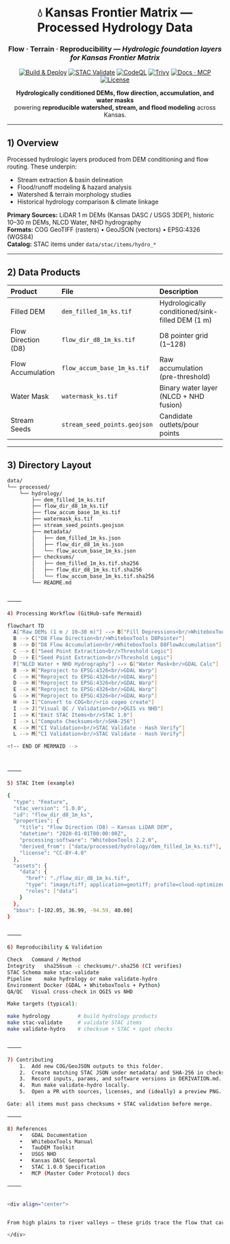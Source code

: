 <div align="center">

# 💧 Kansas Frontier Matrix — Processed Hydrology Data  
### **Flow · Terrain · Reproducibility** — *Hydrologic foundation layers for Kansas Frontier Matrix*

[![Build & Deploy](https://img.shields.io/github/actions/workflow/status/bartytime4life/Kansas-Frontier-Matrix/site.yml?label=Build%20%26%20Deploy)](../../../.github/workflows/site.yml)
[![STAC Validate](https://img.shields.io/github/actions/workflow/status/bartytime4life/Kansas-Frontier-Matrix/stac-validate.yml?label=STAC%20Validate)](../../../.github/workflows/stac-validate.yml)
[![CodeQL](https://img.shields.io/github/actions/workflow/status/bartytime4life/Kansas-Frontier-Matrix/codeql.yml?label=CodeQL)](../../../.github/workflows/codeql.yml)
[![Trivy](https://img.shields.io/github/actions/workflow/status/bartytime4life/Kansas-Frontier-Matrix/trivy.yml?label=Trivy)](../../../.github/workflows/trivy.yml)
[![Docs · MCP](https://img.shields.io/badge/Docs-MCP-6f42c1)](../../../docs/)
[![License](https://img.shields.io/badge/license-MIT%20%7C%20CC--BY--4.0-blue)](../../../LICENSE)

**Hydrologically conditioned DEMs, flow direction, accumulation, and water masks**  
powering **reproducible watershed, stream, and flood modeling** across Kansas.

</div>

---

## 1) Overview

Processed hydrologic layers produced from DEM conditioning and flow routing. These underpin:

- Stream extraction & basin delineation  
- Flood/runoff modeling & hazard analysis  
- Watershed & terrain morphology studies  
- Historical hydrology comparison & climate linkage

**Primary Sources:** LiDAR 1 m DEMs (Kansas DASC / USGS 3DEP), historic 10–30 m DEMs, NLCD Water, NHD hydrography  
**Formats:** COG GeoTIFF (rasters) • GeoJSON (vectors) • EPSG:4326 (WGS84)  
**Catalog:** STAC items under `data/stac/items/hydro_*`  

---

## 2) Data Products

| Product | File | Description | Source | Units | Format |
|:--|:--|:--|:--|:--|:--|
| Filled DEM | `dem_filled_1m_ks.tif` | Hydrologically conditioned/sink-filled DEM (1 m) | KS LiDAR / USGS 3DEP | m | COG GeoTIFF |
| Flow Direction (D8) | `flow_dir_d8_1m_ks.tif` | D8 pointer grid (1–128) | Derived (WhiteboxTools) | int | COG GeoTIFF |
| Flow Accumulation | `flow_accum_base_1m_ks.tif` | Raw accumulation (pre-threshold) | Derived (WhiteboxTools) | cells | COG GeoTIFF |
| Water Mask | `watermask_ks.tif` | Binary water layer (NLCD + NHD fusion) | USGS / DASC | binary | COG GeoTIFF |
| Stream Seeds | `stream_seed_points.geojson` | Candidate outlets/pour points | Derived | n/a | GeoJSON |

---

## 3) Directory Layout

```bash
data/
└── processed/
    └── hydrology/
        ├── dem_filled_1m_ks.tif
        ├── flow_dir_d8_1m_ks.tif
        ├── flow_accum_base_1m_ks.tif
        ├── watermask_ks.tif
        ├── stream_seed_points.geojson
        ├── metadata/
        │   ├── dem_filled_1m_ks.json
        │   ├── flow_dir_d8_1m_ks.json
        │   └── flow_accum_base_1m_ks.json
        ├── checksums/
        │   ├── dem_filled_1m_ks.tif.sha256
        │   ├── flow_dir_d8_1m_ks.tif.sha256
        │   └── flow_accum_base_1m_ks.tif.sha256
        └── README.md


⸻

4) Processing Workflow (GitHub-safe Mermaid)

flowchart TD
  A["Raw DEMs (1 m / 10–30 m)"] --> B["Fill Depressions<br/>WhiteboxTools FillDepressions"]
  B --> C["D8 Flow Direction<br/>WhiteboxTools D8Pointer"]
  B --> D["D8 Flow Accumulation<br/>WhiteboxTools D8FlowAccumulation"]
  C --> E["Seed Point Extraction<br/>Threshold Logic"]
  D --> E["Seed Point Extraction<br/>Threshold Logic"]
  F["NLCD Water + NHD Hydrography"] --> G["Water Mask<br/>GDAL Calc"]
  B --> H["Reproject to EPSG:4326<br/>GDAL Warp"]
  C --> H["Reproject to EPSG:4326<br/>GDAL Warp"]
  D --> H["Reproject to EPSG:4326<br/>GDAL Warp"]
  E --> H["Reproject to EPSG:4326<br/>GDAL Warp"]
  G --> H["Reproject to EPSG:4326<br/>GDAL Warp"]
  H --> I["Convert to COG<br/>rio cogeo create"]
  I --> J["Visual QC / Validation<br/>QGIS vs NHD"]
  I --> K["Emit STAC Items<br/>STAC 1.0"]
  I --> L["Compute Checksums<br/>SHA-256"]
  K --> M["CI Validation<br/>STAC Validate · Hash Verify"]
  L --> M["CI Validation<br/>STAC Validate · Hash Verify"]

<!-- END OF MERMAID -->



⸻

5) STAC Item (example)

{
  "type": "Feature",
  "stac_version": "1.0.0",
  "id": "flow_dir_d8_1m_ks",
  "properties": {
    "title": "Flow Direction (D8) – Kansas LiDAR DEM",
    "datetime": "2020-01-01T00:00:00Z",
    "processing:software": "WhiteboxTools 2.2.0",
    "derived_from": ["data/processed/hydrology/dem_filled_1m_ks.tif"],
    "license": "CC-BY-4.0"
  },
  "assets": {
    "data": {
      "href": "./flow_dir_d8_1m_ks.tif",
      "type": "image/tiff; application=geotiff; profile=cloud-optimized",
      "roles": ["data"]
    }
  },
  "bbox": [-102.05, 36.99, -94.59, 40.00]
}


⸻

6) Reproducibility & Validation

Check	Command / Method
Integrity	sha256sum -c checksums/*.sha256 (CI verifies)
STAC Schema	make stac-validate
Pipeline	make hydrology or make validate-hydro
Environment	Docker (GDAL + WhiteboxTools + Python)
QA/QC	Visual cross-check in QGIS vs NHD

Make targets (typical):

make hydrology         # build hydrology products
make stac-validate     # validate STAC items
make validate-hydro    # checksum + STAC + spot checks


⸻

7) Contributing
	1.	Add new COG/GeoJSON outputs to this folder.
	2.	Create matching STAC JSON under metadata/ and SHA-256 in checksums/.
	3.	Record inputs, params, and software versions in DERIVATION.md.
	4.	Run make validate-hydro locally.
	5.	Open a PR with sources, licenses, and (ideally) a preview PNG.

Gate: all items must pass checksums + STAC validation before merge.

⸻

8) References
	•	GDAL Documentation
	•	WhiteboxTools Manual
	•	TauDEM Toolkit
	•	USGS NHD
	•	Kansas DASC Geoportal
	•	STAC 1.0.0 Specification
	•	MCP (Master Coder Protocol) docs

⸻


<div align="center">


From high plains to river valleys — these grids trace the flow that carved Kansas’s landscape.

</div>
```
